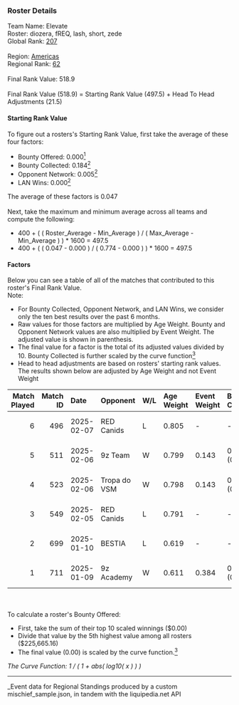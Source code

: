 ### Roster Details<br />
Team Name: Elevate<br />
Roster: diozera, fREQ, lash, short, zede<br />
Global Rank: [207](../../standings_global_2025_04_07.md)<br />
<br />
Region: [Americas]( ../../standings_americas_2025_04_07.md)<br />
Regional Rank: [62]( ../../standings_americas_2025_04_07.md)<br />
<br />
Final Rank Value:  518.9<br />
<br />
Final Rank Value (518.9) = Starting Rank Value (497.5) + Head To Head Adjustments (21.5)<br />

#### Starting Rank Value<br />
To figure out a rosters's Starting Rank Value, first take the average of these four factors:<br />
- Bounty Offered: 0.000[<sup>1</sup>](#table2)
- Bounty Collected: 0.184[<sup>2</sup>](#table1)
- Opponent Network: 0.005[<sup>2</sup>](#table1)
- LAN Wins: 0.000[<sup>2</sup>](#table1)

The average of these factors is 0.047<br />
<br />
Next, take the maximum and minimum average across all teams and compute the following:<br />
- 400 + ( ( Roster_Average - Min_Average ) / ( Max_Average - Min_Average ) ) * 1600 = 497.5
- 400 + ( ( 0.047 - 0.000 ) / ( 0.774 - 0.000 ) ) * 1600 = 497.5


#### Factors<br />
Below you can see a table of all of the matches that contributed to this roster's Final Rank Value.<br />
Note:<br />

- For Bounty Collected, Opponent Network, and LAN Wins, we consider only the ten best results over the past 6 months.
- Raw values for those factors are multiplied by Age Weight. Bounty and Opponent Network values are also multiplied by Event Weight. The adjusted value is shown in parenthesis.
- The final value for a factor is the total of its adjusted values divided by 10. Bounty Collected is further scaled by the curve function[<sup>3</sup>](#curveFunction)
- Head to head adjustments are based on rosters' starting rank values. The results shown below are adjusted by Age Weight and not Event Weight
<span id="table1"></span><br />


| Match Played | Match ID | Date       | Opponent     | W/L | Age Weight | Event Weight | Bounty Collected | Opponent Network | LAN Wins  | H2H Adj. | Roster                              |
| -: | -: | :- | :- | :- | :- | :- | :- | :- | :- | -: | :- |
|            6 |      496 | 2025-02-07 | RED Canids   | L   | 0.805      | -            | -                | -                | -         |    -6.47 | diozera, fREQ, lash, short, zede    |
|            5 |      511 | 2025-02-06 | 9z Team      | W   | 0.799      | 0.143        | 0.003 (0.000)    | 0.104 (0.012)    | 0 (0.000) |    18.12 | diozera, fREQ, lash, short, zede    |
|            4 |      523 | 2025-02-06 | Tropa do VSM | W   | 0.798      | 0.143        | 0.000 (0.000)    | 0.000 (0.000)    | 0 (0.000) |     8.83 | diozera, fREQ, lash, short, zede    |
|            3 |      549 | 2025-02-05 | RED Canids   | L   | 0.791      | -            | -                | -                | -         |    -6.31 | diozera, fREQ, lash, short, zede    |
|            2 |      699 | 2025-01-10 | BESTIA       | L   | 0.619      | -            | -                | -                | -         |    -2.93 | desh, fREQ, Leomonster, short, zede |
|            1 |      711 | 2025-01-09 | 9z Academy   | W   | 0.611      | 0.384        | 0.000 (0.000)    | 0.163 (0.038)    | 0 (0.000) |    10.22 | desh, fREQ, Leomonster, short, zede |

<br />
<span id="table2"></span><br />
To calculate a roster's Bounty Offered:<br />

- First, take the sum of their top 10 scaled winnings ($0.00)
- Divide that value by the 5th highest value among all rosters ($225,665.16)
- The final value (0.00) is scaled by the curve function.[<sup>3</sup>](#curveFunction)

<span id="curveFunction"></span>_The Curve Function: 1 / ( 1 + abs( log10( x ) ) )_<br />

---
_Event data for Regional Standings produced by a custom mischief_sample.json, in tandem with the liquipedia.net API<br />
